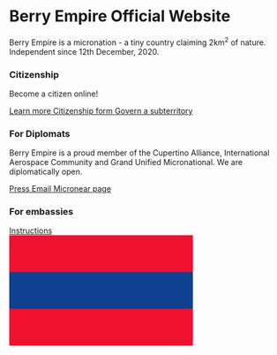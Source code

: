 # Berry Empire Official Website
<section>
  <p>
    Berry Empire is a micronation - a tiny country claiming 2km<sup>2</sup> of nature.
    Independent since 12th December, 2020.
  </p>
</section>
<section>
  <h3 class="highlighted"> Citizenship </h3>
  <p>Become a citizen online!</p>
  <a class="thickbutton thick" href="/citizen/"> <span>Learn more</span> </a>
  <a class="thickbutton thick" href="https://docs.google.com/forms/d/e/1FAIpQLSfkJTmNNMBZQjtnY1X0qukH5jc4miOadwbrQjsZ3HqjJVhTfQ/viewform?usp=sf_link"> <span>Citizenship form</span> </a>
  <a class="thickbutton thick" href="/law/subterritory.html"> <span>Govern a subterritory</span> </a>
</section>
<section>
  <h3> For Diplomats </h3>
  <p>
    Berry Empire is a proud member of the Cupertino Alliance, International Aerospace Community and Grand Unified Micronational.
    We are diplomatically open.
  </p>
  <a class="thickbutton thick" href="/press/"> <span>Press</span> </a>
  <a class="thickbutton thick" href="mailto:berryempire@protonmail.com"> <span>Email</span> </a>
  <a class="thickbutton thick" target="_blank" href="https://micronear.cupertinoalliance.com/micronation.html?m=RR"> <span>Micronear page</span> </a>
</section>
<section>
<h3> For embassies </h3>
  <a class="thickbutton thick" href="/embassy/"> <span>Instructions</span> </a>
</section>
<img src="/images/flag.png" height="200" />
